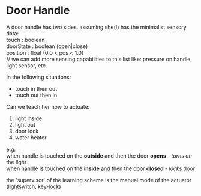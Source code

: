 Door Handle
===========

A door handle has two sides.
assuming she(!) has the minimalist sensory data:
<br/>
touch : boolean
<br/>
doorState : boolean (open|close)
<br/>
position : float (0.0 < pos < 1.0)
<br/>
// we can add more sensing capabilities to this list like: pressure on handle, light sensor, etc.

In the following situations:

* touch in then out
* touch out then in

Can we teach her how to actuate: 

1. light inside
2. light out
3. door lock
4. water heater

e.g:<br/>
when handle is touched on the **outside** and then the door **opens** - *turns on* the light<br/>
when handle is touched on the **inside** and then the door **closed** - *locks* door

the 'supervisor' of the learning scheme is the manual mode of the actuator (lightswitch, key-lock)